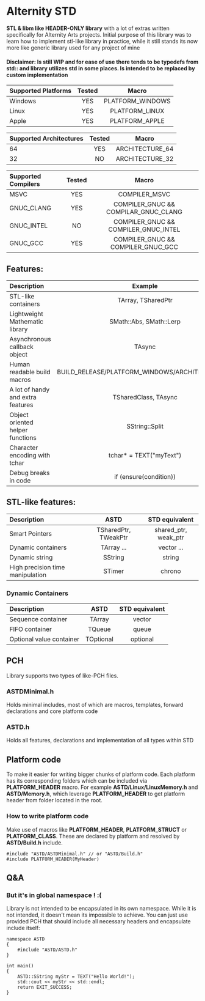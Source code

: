 # Alternity STD

**STL & libm like HEADER-ONLY library** with a lot of extras written specifically for Alternity Arts projects.
Initial purpose of this library was to learn how to implement stl-like library in practice, while it still stands its now more like generic library used for any project of mine

#### Disclaimer: Is still WIP and for ease of use there tends to be typedefs from std:: and library utilizes std in some places. Is intended to be replaced by custom implementation

| **Supported Platforms** | **Tested** | **Macro** |
|:-|:-:|:-:|
| Windows | YES | PLATFORM_WINDOWS |
| Linux | YES | PLATFORM_LINUX |
| Apple | YES | PLATFORM_APPLE |

| **Supported Architectures** | **Tested** | **Macro** |
|:-|:-:|:-:|
| 64 | YES | ARCHITECTURE_64 |
| 32 | NO | ARCHITECTURE_32 |

| **Supported Compilers** | **Tested** | **Macro** |
|:-|:-:|:-:|
| MSVC | YES | COMPILER_MSVC |
| GNUC_CLANG | YES | COMPILER_GNUC && COMPILAR_GNUC_CLANG |
| GNUC_INTEL | NO | COMPILER_GNUC && COMPILER_GNUC_INTEL |
| GNUC_GCC | YES | COMPILER_GNUC && COMPILER_GNUC_GCC |

## Features:

| **Description**                     | **Example** |
|:------------------------------------|:-:|
| STL-like containers 	               | TArray, TSharedPtr 								|
| Lightweight Mathematic library			   | SMath::Abs, SMath::Lerp 							|
| Asynchronous callback object	 			   | TAsync				 							|
| Human readable build macros 				    | BUILD_RELEASE/PLATFORM_WINDOWS/ARCHITECTURE_32	|
| A lot of handy and extra features 		| TSharedClass, TAsync 								|
| Object oriented helper functions	 		| SString::Split		 							|
| Character encoding with tchar 			   | tchar* = TEXT("myText") 							|
| Debug breaks in code			 			         | if (ensure(condition)) 							|

## STL-like features:

| **Description** | **ASTD** | **STD equivalent** |
|:-|:-:|:-:|
| Smart Pointers							| TSharedPtr, TWeakPtr 				| shared_ptr, weak_ptr 	|
| Dynamic containers						| TArray ... 						| vector ...			|
| Dynamic string							| SString  							| string				|
| High precision time manipulation			| STimer  							| chrono				|

### Dynamic Containers

| **Description** | **ASTD** | **STD equivalent** |
|:-|:-:|:-:|
| Sequence container						| TArray 							| vector			|
| FIFO container 							| TQueue 							| queue				|
| Optional value container					| TOptional 						| optional			|

## PCH
Library supports two types of like-PCH files.
### ASTDMinimal.h
Holds minimal includes, most of which are macros, templates, forward declarations and core platform code
### ASTD.h
Holds all features, declarations and implementation of all types within STD

## Platform code
To make it easier for writing bigger chunks of platform code. Each platform has its corresponding folders which can be included via **PLATFORM_HEADER** macro.
For example **ASTD/Linux/LinuxMemory.h** and **ASTD/Memory.h**, which leverage **PLATFORM_HEADER** to get platform header from folder located in the root.
### How to write platform code
Make use of macros like **PLATFORM_HEADER**, **PLATFORM_STRUCT** or **PLATFORM_CLASS**. These are declared by platform and resolved by **ASTD/Build.h** include.
```
#include "ASTD/ASTDMinimal.h" // or "ASTD/Build.h"
#include PLATFORM_HEADER(MyHeader)

```

## Q&A
### But it's in global namespace ! :(
Library is not intended to be encapsulated in its own namespace. While it is not intended, it doesn't mean its impossible to achieve.
You can just use provided PCH that should include all necessary headers and encapsulate include itself:
```
namespace ASTD
{
    #include "ASTD/ASTD.h"
}

int main()
{
    ASTD::SString myStr = TEXT("Hello World!");
    std::cout << myStr << std::endl;
    return EXIT_SUCCESS;
}
```
